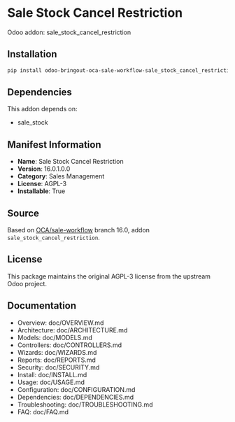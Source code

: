 # Sale Stock Cancel Restriction

Odoo addon: sale_stock_cancel_restriction

## Installation

```bash
pip install odoo-bringout-oca-sale-workflow-sale_stock_cancel_restriction
```

## Dependencies

This addon depends on:
- sale_stock

## Manifest Information

- **Name**: Sale Stock Cancel Restriction
- **Version**: 16.0.1.0.0
- **Category**: Sales Management
- **License**: AGPL-3
- **Installable**: True

## Source

Based on [OCA/sale-workflow](https://github.com/OCA/sale-workflow) branch 16.0, addon `sale_stock_cancel_restriction`.

## License

This package maintains the original AGPL-3 license from the upstream Odoo project.

## Documentation

- Overview: doc/OVERVIEW.md
- Architecture: doc/ARCHITECTURE.md
- Models: doc/MODELS.md
- Controllers: doc/CONTROLLERS.md
- Wizards: doc/WIZARDS.md
- Reports: doc/REPORTS.md
- Security: doc/SECURITY.md
- Install: doc/INSTALL.md
- Usage: doc/USAGE.md
- Configuration: doc/CONFIGURATION.md
- Dependencies: doc/DEPENDENCIES.md
- Troubleshooting: doc/TROUBLESHOOTING.md
- FAQ: doc/FAQ.md
